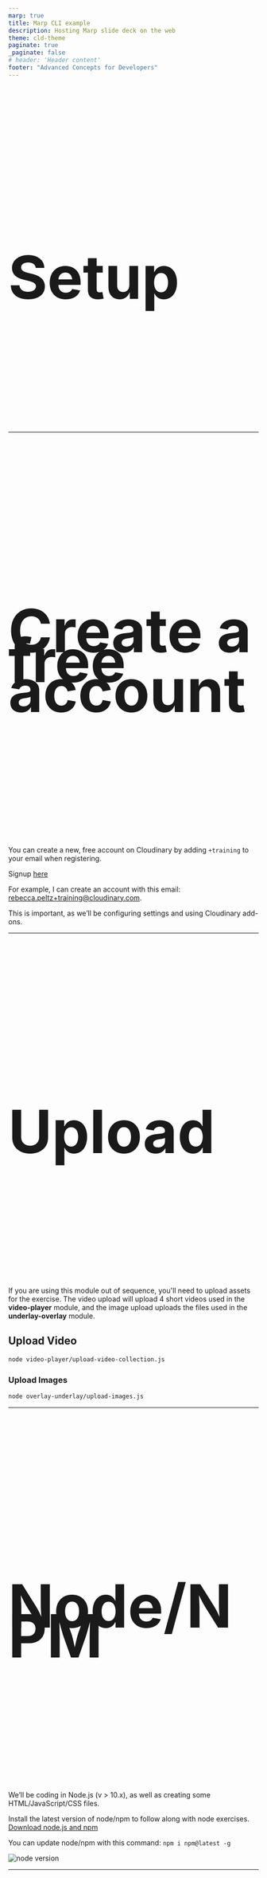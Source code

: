 ```yaml
---
marp: true
title: Marp CLI example
description: Hosting Marp slide deck on the web
theme: cld-theme
paginate: true
_paginate: false
# header: 'Header content'
footer: "Advanced Concepts for Developers"
---
```


<style scoped>

section,header,footer {
  background-color: #0071BA;
  color: #ffffff;
}
h1 {
  font-size: 120px;
  line-height: 60px;
  padding: 200px 0;
}
</style>

# Setup

---

# Create a free account

You can create a new, free account on Cloudinary by adding `+training` to your
email when registering.

Signup [here](https://cloudinary.com/users/register/free)

For example, I can create an account with this email:
rebecca.peltz+training@cloudinary.com.

This is important, as we’ll be configuring settings and using Cloudinary add-ons.

---

# Upload

If you are using this module out of sequence, you'll need to upload assets for the exercise. The video upload will upload 4 short videos used in the **video-player** module, and the image upload uploads the files used in the **underlay-overlay** module.

## Upload Video

```bash
node video-player/upload-video-collection.js
```

### Upload Images

```bash
node overlay-underlay/upload-images.js
```

---

# Node/NPM

We’ll be coding in Node.js (v > 10.x), as well as creating some
HTML/JavaScript/CSS files.

Install the latest version of node/npm to follow along with node exercises.
[Download node.js and npm](https://nodejs.org/en/download/)

You can update node/npm with this command: `npm i npm@latest -g`

![node version](https://res.cloudinary.com/cloudinary-training/image/upload/v1588283690/book/setup-node-version.png)

---

# IDE Visual Studio Code

I’ll be using [Visual Studio Code](https://code.visualstudio.com/) with the [Live Server extension](https://marketplace.visualstudio.com/items?itemName=ritwickdey.LiveServer) to serve html files on localhost.

Another alternative to using the VS Code live server extension is to `npm i -g http-server` and open the server from the terminal with `npx http-server`.

---

# Course Code Repository

The code repo is [here](https://github.com/cloudinary-training/advanced-concepts)

The easiest way to work with this repo is to download it. Most of the work will involve running local node.js scripts or serving from localhost.

This repo contains code and assets used during the exercises. You'll find assets under the `assets` and `secure-assets` directories. \*The files can be served from `github.io`. This is useful when we’re working on modules like auto-upload/fetch. For example:
https://cloudinary-training.github.io/advanced-concepts/assets/images/cc0.png

**(Optional)** If you want to serve your account repo on github.io, I recommend forking or duplicating this repository into your own GitHub account. Forking allows you to pull from upstream later if you want. Go to Settings and set up [gh pages](https://help.github.com/en/github/working-with-github-pages/configuring-a-publishing-source-for-your-github-pages-site) to serve the html files.

---

# Environment Variables

Your `.env` file is `.gitignored`and can’t be accidentally checked into a repository
because it will contain your `API_SECRET`.

In the root of the project, you’ll find a `.env.template` file.
Copy it to an `.env` file and add your information:

```bash
cp .env.template .env
```

This link will take you to the Console, where you can copy the Cloudinary
URL into your buffer: https://www.cloudinary.com.

The .env file should contain the CLOUDINARY_URL and a USER_NAME which is the email you used to sign up for the account.

```bash
CLOUDINARY_URL=<cloudinary URL from console>
USER_NAME=<cloudinary account email>
```

---

# How to Run the node.js scripts

See the .env.template for example of what is needed as described above. Before running any scripts you need to run `npm install` in the terminal in the directory containing the package.json.

You may want to run npm install in all the subdirectories prior to starting the
course. This can guarantee you are ready if you are accessing the course in a
network where npm install may be blocked.
These are the directories that contain a package.json and need the npm install:

1. signing-widgets/bonus
2. signing-widgets/server
3. user-upload-workflows/remote-functions
4. video-player/vuejs

All scripts (unless otherwise noted in a module) can be run from the root of the
project in the terminal.

---

# How to Run a Script

If I want to run a script in the /access-control directory to upload a private asset, I
can run it from the terminal like this from the root directory:

```bash
node access-control/private/upload-private.js
```

---

# Test your setup

Test that your environment variables are setup correctly:

```bash
node test-env.js
```

Test that you can upload assets:

```bash
node test-update.js
```

---

### Created by Yuki Hattori ([@yhatt](https://github.com/yhatt))

https://github.com/yhatt/marp-cli-example
